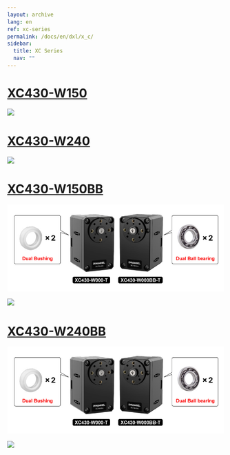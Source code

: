 ```yaml
---
layout: archive
lang: en
ref: xc-series
permalink: /docs/en/dxl/x_c/
sidebar:
  title: XC Series
  nav: ""
---
```



# [XC430-W150](/docs/en/dxl/x/xc430-w150/)

[![](/assets/images/dxl/x/xc430_product.png)](/docs/en/dxl/x/xc430-w150/)

# [XC430-W240](/docs/en/dxl/x/xc430-w240/)

[![](/assets/images/dxl/x/xc430_product.png)](/docs/en/dxl/x/xc430-w240/)

# [XC430-W150BB](/docs/en/dxl/x/xc430-w150/)

![](/assets/images\dxl\x\whatis_bb.jpg)

[![](/assets/images/dxl/x/xc430_product.png)](/docs/en/dxl/x/xc430-w150bb/)

# [XC430-W240BB](/docs/en/dxl/x/xc430-w240/)

![](/assets/images\dxl\x\whatis_bb.jpg)

[![](/assets/images/dxl/x/xc430_product.png)](/docs/en/dxl/x/xc430-w240bb/)
